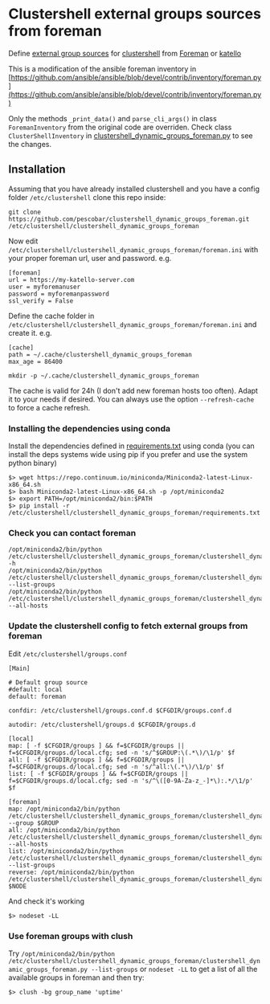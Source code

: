 # Clustershell external groups sources from foreman

Define [external group sources](https://clustershell.readthedocs.io/en/latest/config.html#external-group-sources) for [clustershell](http://cea-hpc.github.io/clustershell/) from [Foreman](https://theforeman.org/) or [katello](https://theforeman.org/plugins/katello/)

This is a modification of the ansible foreman inventory in 
[https://github.com/ansible/ansible/blob/devel/contrib/inventory/foreman.py](https://github.com/ansible/ansible/blob/devel/contrib/inventory/foreman.py)

Only the methods `_print_data()` and `parse_cli_args()` in class `ForemanInventory` from the original code are overriden.
Check class `ClusterShellInventory` in [clustershell_dynamic_groups_foreman.py](clustershell_dynamic_groups_foreman.py) to see the changes.

## Installation

Assuming that you have already installed clustershell and you have a config folder `/etc/clustershell` clone this repo inside:

```
git clone https://github.com/pescobar/clustershell_dynamic_groups_foreman.git /etc/clustershell/clustershell_dynamic_groups_foreman
```

Now edit `/etc/clustershell/clustershell_dynamic_groups_foreman/foreman.ini` with your proper foreman url, user and password. e.g.

```
[foreman]
url = https://my-katello-server.com
user = myforemanuser
password = myforemanpassword
ssl_verify = False
```

Define the cache folder in `/etc/clustershell/clustershell_dynamic_groups_foreman/foreman.ini` and create it. e.g.

```
[cache]
path = ~/.cache/clustershell_dynamic_groups_foreman
max_age = 86400

```

`mkdir -p ~/.cache/clustershell_dynamic_groups_foreman`

The cache is valid for 24h (I don't add new foreman hosts too often). Adapt it to your needs if desired.
You can always use the option `--refresh-cache` to force a cache refresh.

### Installing the dependencies using conda

Install the dependencies defined in [requirements.txt](requirements.txt) using conda (you can install the deps systems wide using pip if you prefer and use the system python binary)

```
$> wget https://repo.continuum.io/miniconda/Miniconda2-latest-Linux-x86_64.sh
$> bash Miniconda2-latest-Linux-x86_64.sh -p /opt/miniconda2
$> export PATH=/opt/miniconda2/bin:$PATH
$> pip install -r /etc/clustershell/clustershell_dynamic_groups_foreman/requirements.txt
```

### Check you can contact foreman

```
/opt/miniconda2/bin/python /etc/clustershell/clustershell_dynamic_groups_foreman/clustershell_dynamic_groups_foreman.py -h
/opt/miniconda2/bin/python /etc/clustershell/clustershell_dynamic_groups_foreman/clustershell_dynamic_groups_foreman.py --list-groups
/opt/miniconda2/bin/python /etc/clustershell/clustershell_dynamic_groups_foreman/clustershell_dynamic_groups_foreman.py --all-hosts
```

### Update the clustershell config to fetch external groups from foreman

Edit `/etc/clustershell/groups.conf`

```
[Main]

# Default group source
#default: local
default: foreman

confdir: /etc/clustershell/groups.conf.d $CFGDIR/groups.conf.d

autodir: /etc/clustershell/groups.d $CFGDIR/groups.d

[local]
map: [ -f $CFGDIR/groups ] && f=$CFGDIR/groups || f=$CFGDIR/groups.d/local.cfg; sed -n 's/^$GROUP:\(.*\)/\1/p' $f
all: [ -f $CFGDIR/groups ] && f=$CFGDIR/groups || f=$CFGDIR/groups.d/local.cfg; sed -n 's/^all:\(.*\)/\1/p' $f
list: [ -f $CFGDIR/groups ] && f=$CFGDIR/groups || f=$CFGDIR/groups.d/local.cfg; sed -n 's/^\([0-9A-Za-z_-]*\):.*/\1/p' $f

[foreman]
map: /opt/miniconda2/bin/python /etc/clustershell/clustershell_dynamic_groups_foreman/clustershell_dynamic_groups_foreman.py --group $GROUP
all: /opt/miniconda2/bin/python /etc/clustershell/clustershell_dynamic_groups_foreman/clustershell_dynamic_groups_foreman.py --all-hosts
list: /opt/miniconda2/bin/python /etc/clustershell/clustershell_dynamic_groups_foreman/clustershell_dynamic_groups_foreman.py --list-groups
reverse: /opt/miniconda2/bin/python /etc/clustershell/clustershell_dynamic_groups_foreman/clustershell_dynamic_groups_foreman.py $NODE
```

And check it's working

`$> nodeset -LL`

### Use foreman groups with clush

Try `/opt/miniconda2/bin/python /etc/clustershell/clustershell_dynamic_groups_foreman/clustershell_dynamic_groups_foreman.py --list-groups` or `nodeset -LL` to get a list of all the
available groups in foreman and then try:

```
$> clush -bg group_name 'uptime'
```
